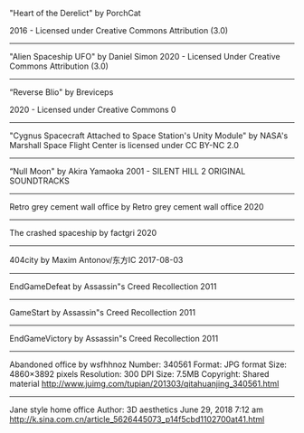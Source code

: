 "Heart of the Derelict"
by PorchCat

2016 - Licensed under
Creative Commons
Attribution (3.0)

---

"Alien Spaceship UFO"
by Daniel Simon
2020 - Licensed Under
Creative Commons
Attribution (3.0)

---

“Reverse Blio"
by Breviceps

2020 - Licensed under
Creative Commons 0

---

"Cygnus Spacecraft Attached to Space Station's Unity Module" by NASA's Marshall Space Flight Center is licensed under CC BY-NC 2.0

---

“Null Moon"
by Akira Yamaoka
2001 - SILENT HILL 2 ORIGINAL SOUNDTRACKS

---

Retro grey cement wall office
by Retro grey cement wall office
2020

---

The crashed spaceship
by factgri
2020

---

404city
by Maxim Antonov/东方IC
2017-08-03

---

EndGameDefeat
by Assassin"s Creed Recollection
2011

---

GameStart
by Assassin"s Creed Recollection
2011

---

EndGameVictory
by Assassin"s Creed Recollection
2011

---

Abandoned office
by wsfhhnoz
Number: 340561
Format: JPG format
Size: 4860×3892 pixels
Resolution: 300 DPI
Size: 7.5MB
Copyright: Shared material
http://www.juimg.com/tupian/201303/qitahuanjing_340561.html

---

Jane style home office
Author: 3D aesthetics
June 29, 2018 7:12 am
http://k.sina.com.cn/article_5626445073_p14f5cbd1102700at41.html
